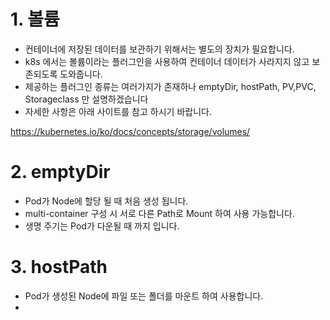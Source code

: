 # 1. 볼륨
  - 컨테이너에 저장된 데이터를 보관하기 위해서는 별도의 장치가 필요합니다. 
  - k8s 에서는 볼륨이라는 플러그인을 사용하여 컨테이너 데이터가 사라지지 않고 보존되도록 도와줍니다.
  - 제공하는 플러그인 종류는 여러가지가 존재하나 emptyDir, hostPath, PV,PVC, Storageclass 만 설명하겠습니다
  - 자세한 사항은 아래 사이트를 참고 하시기 바랍니다.
  
  https://kubernetes.io/ko/docs/concepts/storage/volumes/
  
# 2. emptyDir
  - Pod가 Node에 할당 될 때 처음 생성 됩니다.
  - multi-container 구성 시 서로 다른 Path로 Mount 하여 사용 가능합니다.
  - 생명 주기는 Pod가 다운될 때 까지 입니다.

# 3. hostPath
  - Pod가 생성된 Node에 파일 또는 폴더를 마운트 하여 사용합니다.
  - 
